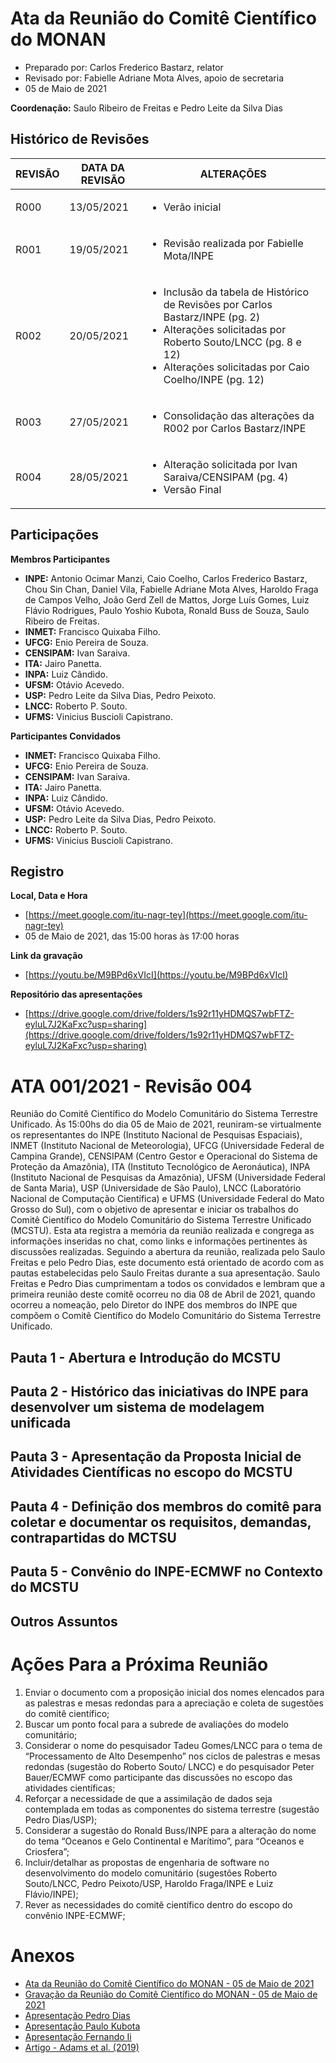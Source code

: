 # Ata da Reunião do Comitê Científico do MONAN 

* Preparado por: Carlos Frederico Bastarz, relator
* Revisado por: Fabielle Adriane Mota Alves, apoio de secretaria
* 05 de Maio de 2021

**Coordenação:** Saulo Ribeiro de Freitas e Pedro Leite da Silva Dias

## Histórico de Revisões

| REVISÃO | DATA DA REVISÃO | ALTERAÇÕES |
|---------|-----------------|------------|
| R000    | 13/05/2021      | <ul> <li> Verão inicial </li> </ul> |
| R001    | 19/05/2021      | <ul> <li> Revisão realizada por Fabielle Mota/INPE </li> </ul> |
| R002    | 20/05/2021      | <ul> <li>Inclusão da tabela de Histórico de Revisões por Carlos Bastarz/INPE (pg. 2)</li> <li>Alterações solicitadas por Roberto Souto/LNCC (pg. 8 e 12)</li> <li>Alterações solicitadas por Caio Coelho/INPE (pg. 12)</li> </ul> |
| R003    | 27/05/2021      | <ul> <li> Consolidação das alterações da R002 por Carlos Bastarz/INPE </li> </ul> | 
| R004    | 28/05/2021      | <ul> <li> Alteração solicitada por Ivan Saraiva/CENSIPAM (pg. 4) </li> <li>Versão Final</li> </ul> |


## Participações

**Membros Participantes**

* **INPE:** Antonio Ocimar Manzi, Caio Coelho, Carlos Frederico Bastarz, Chou Sin Chan, Daniel Vila,
Fabielle Adriane Mota Alves, Haroldo Fraga de Campos Velho, João Gerd Zell de Mattos, Jorge
Luís Gomes, Luiz Flávio Rodrigues, Paulo Yoshio Kubota, Ronald Buss de Souza, Saulo Ribeiro
de Freitas.
* **INMET:** Francisco Quixaba Filho.
* **UFCG:** Enio Pereira de Souza.
* **CENSIPAM:** Ivan Saraiva.
* **ITA:** Jairo Panetta.
* **INPA:** Luiz Cândido.
* **UFSM:** Otávio Acevedo.
* **USP:** Pedro Leite da Silva Dias, Pedro Peixoto.
* **LNCC:** Roberto P. Souto.
* **UFMS:** Vinicius Buscioli Capistrano.

**Participantes Convidados**

* **INMET:** Francisco Quixaba Filho.
* **UFCG:** Enio Pereira de Souza.
* **CENSIPAM:** Ivan Saraiva.
* **ITA:** Jairo Panetta.
* **INPA:** Luiz Cândido.
* **UFSM:** Otávio Acevedo.
* **USP:** Pedro Leite da Silva Dias, Pedro Peixoto.
* **LNCC:** Roberto P. Souto.
* **UFMS:** Vinicius Buscioli Capistrano.

## Registro

**Local, Data e Hora**

* [https://meet.google.com/itu-nagr-tey](https://meet.google.com/itu-nagr-tey)
* 05 de Maio de 2021, das 15:00 horas às 17:00 horas

**Link da gravação**

* [https://youtu.be/M9BPd6xVIcI](https://youtu.be/M9BPd6xVIcI)

**Repositório das apresentações**

* [https://drive.google.com/drive/folders/1s92r11yHDMQS7wbFTZ-eyluL7J2KaFxc?usp=sharing](https://drive.google.com/drive/folders/1s92r11yHDMQS7wbFTZ-eyluL7J2KaFxc?usp=sharing)

# ATA 001/2021 - Revisão 004

Reunião do Comitê Científico do Modelo Comunitário do Sistema Terrestre Unificado. Às 15:00hs do dia 05 de Maio de 2021, reuniram-se virtualmente os representantes do INPE (Instituto
Nacional de Pesquisas Espaciais), INMET (Instituto Nacional de Meteorologia), UFCG (Universidade Federal de Campina Grande), CENSIPAM (Centro Gestor e Operacional do Sistema de Proteção da
Amazônia), ITA (Instituto Tecnológico de Aeronáutica), INPA (Instituto Nacional de Pesquisas da Amazônia), UFSM (Universidade Federal de Santa Maria), USP (Universidade de São Paulo), LNCC
(Laboratório Nacional de Computação Científica) e UFMS (Universidade Federal do Mato Grosso do Sul), com o objetivo de apresentar e iniciar os trabalhos do Comitê Científico do Modelo Comunitário
do Sistema Terrestre Unificado (MCSTU). Esta ata registra a memória da reunião realizada e congrega as informações inseridas no chat, como links e informações pertinentes às discussões realizadas.
Seguindo a abertura da reunião, realizada pelo Saulo Freitas e pelo Pedro Dias, este documento está orientado de acordo com as pautas estabelecidas pelo Saulo Freitas durante a sua apresentação.
Saulo Freitas e Pedro Dias cumprimentam a todos os convidados e lembram que a primeira reunião deste comitê ocorreu no dia 08 de Abril de 2021, quando ocorreu a nomeação, pelo Diretor do INPE
dos membros do INPE que compõem o Comitê Científico do Modelo Comunitário do Sistema Terrestre Unificado.

## Pauta 1 - Abertura e Introdução do MCSTU


## Pauta 2 - Histórico das iniciativas do INPE para desenvolver um sistema de modelagem unificada


## Pauta 3 - Apresentação da Proposta Inicial de Atividades Científicas no escopo do MCSTU 


## Pauta 4 - Definição dos membros do comitê para coletar e documentar os requisitos, demandas, contrapartidas do MCTSU


## Pauta 5 - Convênio do INPE-ECMWF no Contexto do MCSTU


## Outros Assuntos


# Ações Para a Próxima Reunião

1. Enviar o documento com a proposição inicial dos nomes elencados para as palestras e mesas redondas para a apreciação e coleta de sugestões do comitê científico;
2. Buscar um ponto focal para a subrede de avaliações do modelo comunitário;
3. Considerar o nome do pesquisador Tadeu Gomes/LNCC para o tema de “Processamento de Alto Desempenho” nos ciclos de palestras e mesas redondas (sugestão do Roberto Souto/
LNCC) e do pesquisador Peter Bauer/ECMWF como participante das discussões no escopo das atividades científicas;
4. Reforçar a necessidade de que a assimilação de dados seja contemplada em todas as componentes do sistema terrestre (sugestão Pedro Dias/USP);
5. Considerar a sugestão do Ronald Buss/INPE para a alteração do nome do tema “Oceanos e Gelo Continental e Marítimo”, para “Oceanos e Criosfera”;
6. Incluir/detalhar as propostas de engenharia de software no desenvolvimento do modelo comunitário (sugestões Roberto Souto/LNCC, Pedro Peixoto/USP, Haroldo Fraga/INPE e Luiz Flávio/INPE);
7. Rever as necessidades do comitê científico dentro do escopo do convênio INPE-ECMWF;

# Anexos

* [Ata da Reunião do Comitê Científico do MONAN - 05 de Maio de 2021](https://drive.google.com/file/d/1CluAxN6ip-FbIdGd8AUgtS5BkH5e-qjj/view?usp=sharing)
* [Gravação da Reunião do Comitê Científico do MONAN - 05 de Maio de 2021](https://youtu.be/M9BPd6xVIcI)
* [Apresentação Pedro Dias](https://docs.google.com/presentation/d/1GVFnAl3TtGuOOvJNNctIJwGBTSEWhWOU/edit?usp=sharing&ouid=106538284579177679646&rtpof=true&sd=true)
* [Apresentação Paulo Kubota](https://drive.google.com/file/d/10aHoyIOxClS1W6ZAN580GdiUiR0uKGET/view?usp=sharing)
* [Apresentação Fernando Ii](https://drive.google.com/file/d/1Nae2WiRrhfBiTCP7zX6AtsqySJYR3TJe/view?usp=sharing)
* [Artigo - Adams et al. (2019)](https://drive.google.com/file/d/1pu6jW-QV6WyLW1nvbmnAzmiIeoCBCqJv/view?usp=sharing)
